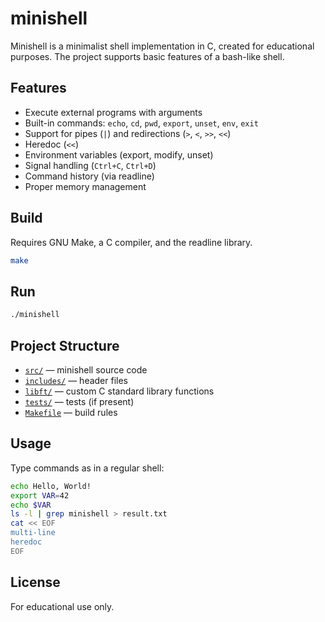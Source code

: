 # minishell

Minishell is a minimalist shell implementation in C, created for educational purposes. The project supports basic features of a bash-like shell.

## Features

- Execute external programs with arguments
- Built-in commands: `echo`, `cd`, `pwd`, `export`, `unset`, `env`, `exit`
- Support for pipes (`|`) and redirections (`>`, `<`, `>>`, `<<`)
- Heredoc (`<<`)
- Environment variables (export, modify, unset)
- Signal handling (`Ctrl+C`, `Ctrl+D`)
- Command history (via readline)
- Proper memory management

## Build

Requires GNU Make, a C compiler, and the readline library.

```sh
make
```

## Run

```sh
./minishell
```

## Project Structure

- [`src/`](src/) — minishell source code
- [`includes/`](includes/) — header files
- [`libft/`](libft/) — custom C standard library functions
- [`tests/`](tests/) — tests (if present)
- [`Makefile`](Makefile) — build rules

## Usage

Type commands as in a regular shell:

```sh
echo Hello, World!
export VAR=42
echo $VAR
ls -l | grep minishell > result.txt
cat << EOF
multi-line
heredoc
EOF
```

## License

For educational use only.

